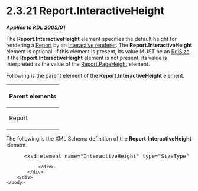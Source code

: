 <html dir="LTR" xmlns:mshelp="http://msdn.microsoft.com/mshelp" xmlns:ddue="http://ddue.schemas.microsoft.com/authoring/2003/5" xmlns:xlink="http://www.w3.org/1999/xlink" xmlns:tool="http://www.microsoft.com/tooltip">
    <head>
        <meta http-equiv="Content-Type" content="text/html; CHARSET=utf-8"></meta>
        <meta name="save" content="history"></meta>
        <title>2.3.21 Report.InteractiveHeight</title>
        <xml>
            <mshelp:toctitle title="2.3.21 Report.InteractiveHeight"></mshelp:toctitle>
            <mshelp:rltitle title="[MS-RDL]: Report.InteractiveHeight"></mshelp:rltitle>
            <mshelp:keyword index="A" term="cc75e147-8842-43b4-b3d6-31a6fd2f57b0"></mshelp:keyword>
            <mshelp:attr name="DCSext.ContentType" value="open specification"></mshelp:attr>
            <mshelp:attr name="AssetID" value="cc75e147-8842-43b4-b3d6-31a6fd2f57b0"></mshelp:attr>
            <mshelp:attr name="TopicType" value="kbRef"></mshelp:attr>
            <mshelp:attr name="DCSext.Title" value="[MS-RDL]: Report.InteractiveHeight" />
        </xml>
    </head>
    <body>
        <div id="header">
            <h1 class="heading">2.3.21 Report.InteractiveHeight</h1>
        </div>
        <div id="mainSection">
            <div id="mainBody">
                <div id="allHistory" class="saveHistory"></div>
                <div id="sectionSection0" class="section" name="collapseableSection">
                    

<p><b><i>Applies to </i></b><a href="3ebe2912-4958-4832-b391-cad1f5e13338.md"><b><i>RDL 2005/01</i></b></a></p>

<p>The <b>Report.InteractiveHeight</b> element specifies the
default height for rendering a <a href="6bbaafec-020b-406c-b4e7-5e4318b616cb.md">Report</a> by an <a href="b2482b3f-74ab-4ca8-a9e5-c07955011743.md#gt_f1920a8e-e7b6-46ad-9698-dd34975a0275">interactive renderer</a>. The <b>Report.InteractiveHeight</b>
element is optional. If this element is present, its value MUST be an <a href="b40c092e-4fe5-4f7b-a0bf-c98df1361c90.md">RdlSize</a>. If the <b>Report.InteractiveHeight</b>
element is not present, its value is interpreted as the value of the <a href="7b134940-ded8-4519-bba8-8a0e05fc9471.md">Report.PageHeight</a> element.</p>

<p>Following is the parent element of the <b>Report.InteractiveHeight</b>
element.</p>

<table>
 <thead>
  <tr>
   <th>
   <p>Parent elements</p>
   </th>
  </tr>
 </thead>
 <tr>
  <td>
  <p>Report</p>
  </td>
 </tr>
</table>

<p>The following is the XML Schema definition of the <b>Report.InteractiveHeight</b>
element.</p>

<dl>
<dd>
<div><pre> &lt;xsd:element name=&quot;InteractiveHeight&quot; type=&quot;SizeType&quot; minOccurs=&quot;0&quot; /&gt;
</pre></div>
</dd></dl>


                </div>
            </div>
        </div>
    </body>
</html>